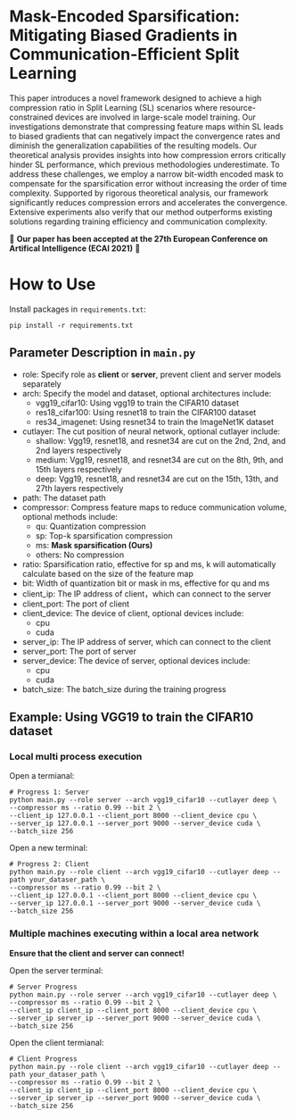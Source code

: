# Mask-Encoded Sparsification: Mitigating Biased Gradients in Communication-Efficient Split Learning

This paper introduces a novel framework designed to achieve a high compression ratio in Split Learning (SL) scenarios where resource-constrained devices are involved in large-scale model training. Our investigations demonstrate that compressing feature maps within SL leads to biased gradients that can negatively impact the convergence rates and diminish the generalization capabilities of the resulting models. Our theoretical analysis provides insights into how compression errors critically hinder SL performance, which previous methodologies underestimate. To address these challenges, we employ a narrow bit-width encoded mask to compensate for the sparsification error without increasing the order of time complexity. Supported by rigorous theoretical analysis, our framework significantly reduces compression errors and accelerates the convergence. Extensive experiments also verify that our method outperforms existing solutions regarding training efficiency and communication complexity.

🎉 **Our paper has been accepted at the 27th European Conference on Artifical Intelligence (ECAI 2021)** 🎉

# How to Use
Install packages in `requirements.txt`:
```shell
pip install -r requirements.txt
```

## Parameter Description in `main.py`
- role: Specify role as **client** or **server**, prevent client and server models separately
- arch: Specify the model and dataset, optional architectures include:
    - vgg19_cifar10: Using vgg19 to train the CIFAR10 dataset
    - res18_cifar100: Using resnet18 to train the CIFAR100 dataset
    - res34_imagenet: Using resnet34 to train the ImageNet1K dataset
- cutlayer: The cut position of neural network, optional cutlayer include:
    - shallow: Vgg19, resnet18, and resnet34 are cut on the 2nd, 2nd, and 2nd layers respectively
    - medium: Vgg19, resnet18, and resnet34 are cut on the 8th, 9th, and 15th layers respectively
    - deep:  Vgg19, resnet18, and resnet34 are cut on the 15th, 13th, and 27th layers respectively
- path: The dataset path
- compressor: Compress feature maps to reduce communication volume, optional methods include:
    - qu: Quantization compression
    - sp: Top-k sparsification compression
    - ms: **Mask sparsification (Ours)**
    - others: No compression
- ratio: Sparsification ratio, effective for sp and ms, k will automatically calculate based on the size of the feature map
- bit: Width of quantization bit or mask in ms, effective for qu and ms 
- client_ip: The IP address of client，which can connect to the server 
- client_port: The port of client
- client_device: The device of client, optional devices include:
    - cpu
    - cuda
- server_ip: The IP address of server, which can connect to the client
- server_port: The port of server
- server_device: The device of server, optional devices include:
    - cpu
    - cuda
- batch_size: The batch_size during the training progress

## Example: Using VGG19 to train the CIFAR10 dataset

### Local multi process execution
Open a termianal:

```shell
# Progress 1: Server
python main.py --role server --arch vgg19_cifar10 --cutlayer deep \
--compressor ms --ratio 0.99 --bit 2 \
--client_ip 127.0.0.1 --client_port 8000 --client_device cpu \
--server_ip 127.0.0.1 --server_port 9000 --server_device cuda \
--batch_size 256
```

Open a new terminal:

```shell
# Progress 2: Client
python main.py --role client --arch vgg19_cifar10 --cutlayer deep --path your_dataser_path \
--compressor ms --ratio 0.99 --bit 2 \
--client_ip 127.0.0.1 --client_port 8000 --client_device cpu \
--server_ip 127.0.0.1 --server_port 9000 --server_device cuda \
--batch_size 256
```


### Multiple machines executing within a local area network
**Ensure that the client and server can connect!**

Open the server terminal:
```shell
# Server Progress
python main.py --role server --arch vgg19_cifar10 --cutlayer deep \
--compressor ms --ratio 0.99 --bit 2 \
--client_ip client_ip --client_port 8000 --client_device cpu \
--server_ip server_ip --server_port 9000 --server_device cuda \
--batch_size 256
```

Open the client termianal:
```shell
# Client Progress
python main.py --role client --arch vgg19_cifar10 --cutlayer deep --path your_dataser_path \
--compressor ms --ratio 0.99 --bit 2 \
--client_ip client_ip --client_port 8000 --client_device cpu \
--server_ip server_ip --server_port 9000 --server_device cuda \
--batch_size 256
```
